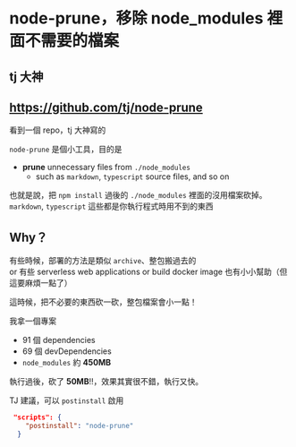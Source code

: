 # node-prune，移除 node_modules 裡面不需要的檔案
## tj 大神
## https://github.com/tj/node-prune

看到一個 repo，tj 大神寫的

`node-prune` 是個小工具，目的是
- **prune** unnecessary files from `./node_modules`
  - such as `markdown`, `typescript` source files, and so on
  
也就是說，把 `npm install` 過後的 `./node_modules` 裡面的沒用檔案砍掉。  
`markdown`, `typescript` 這些都是你執行程式時用不到的東西

## Why？
有些時候，部署的方法是類似 `archive`、整包搬過去的  
or 有些 serverless web applications
or build docker image 也有小小幫助（但這要麻煩一點了）

這時候，把不必要的東西砍一砍，整包檔案會小一點！  

我拿一個專案
- 91 個 dependencies
- 69 個 devDependencies
- `node_modules` 約 **450MB**

執行過後，砍了 **50MB**!!，效果其實很不錯，執行又快。

TJ 建議，可以 `postinstall` 啟用
```json
 "scripts": {
    "postinstall": "node-prune"
  }
```